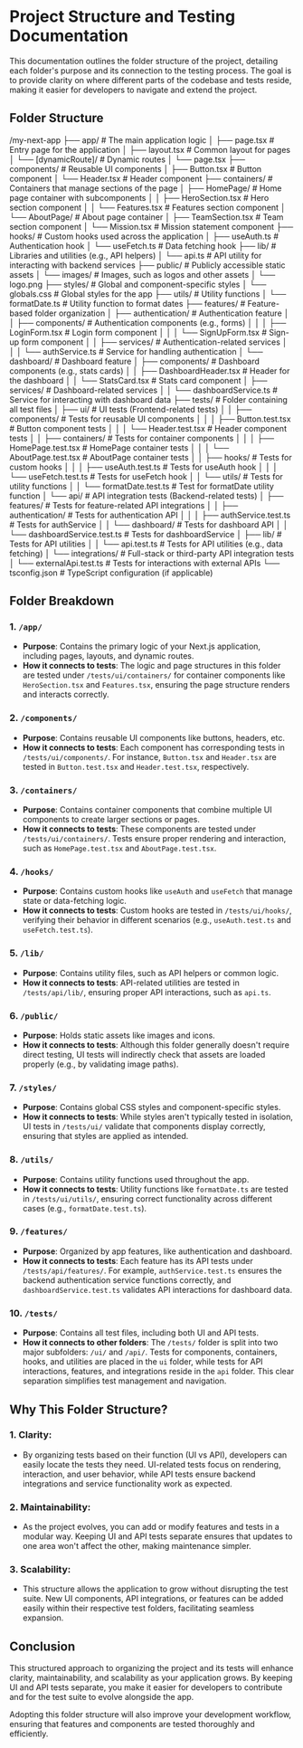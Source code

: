 

# Project Structure and Testing Documentation

This documentation outlines the folder structure of the project, detailing each folder's purpose and its connection to the testing process. The goal is to provide clarity on where different parts of the codebase and tests reside, making it easier for developers to navigate and extend the project.

## Folder Structure

/my-next-app
├── app/                            # The main application logic
│   ├── page.tsx                    # Entry page for the application
│   ├── layout.tsx                  # Common layout for pages
│   └── [dynamicRoute]/              # Dynamic routes
│       └── page.tsx
├── components/                     # Reusable UI components
│   ├── Button.tsx                  # Button component
│   └── Header.tsx                  # Header component
├── containers/                     # Containers that manage sections of the page
│   ├── HomePage/                   # Home page container with subcomponents
│   │   ├── HeroSection.tsx         # Hero section component
│   │   └── Features.tsx            # Features section component
│   └── AboutPage/                  # About page container
│       ├── TeamSection.tsx         # Team section component
│       └── Mission.tsx             # Mission statement component
├── hooks/                          # Custom hooks used across the application
│   ├── useAuth.ts                  # Authentication hook
│   └── useFetch.ts                 # Data fetching hook
├── lib/                            # Libraries and utilities (e.g., API helpers)
│   └── api.ts                      # API utility for interacting with backend services
├── public/                         # Publicly accessible static assets
│   └── images/                     # Images, such as logos and other assets
│       └── logo.png
├── styles/                         # Global and component-specific styles
│   └── globals.css                 # Global styles for the app
├── utils/                          # Utility functions
│   └── formatDate.ts               # Utility function to format dates
├── features/                       # Feature-based folder organization
│   ├── authentication/             # Authentication feature
│   │   ├── components/             # Authentication components (e.g., forms)
│   │   │   ├── LoginForm.tsx       # Login form component
│   │   │   └── SignUpForm.tsx      # Sign-up form component
│   │   ├── services/               # Authentication-related services
│   │   │   └── authService.ts      # Service for handling authentication
│   └── dashboard/                  # Dashboard feature
│       ├── components/             # Dashboard components (e.g., stats cards)
│       │   ├── DashboardHeader.tsx # Header for the dashboard
│       │   └── StatsCard.tsx       # Stats card component
│       ├── services/               # Dashboard-related services
│       │   └── dashboardService.ts # Service for interacting with dashboard data
├── tests/                          # Folder containing all test files
│   ├── ui/                         # UI tests (Frontend-related tests)
│   │   ├── components/             # Tests for reusable UI components
│   │   │   ├── Button.test.tsx     # Button component tests
│   │   │   └── Header.test.tsx     # Header component tests
│   │   ├── containers/             # Tests for container components
│   │   │   ├── HomePage.test.tsx   # HomePage container tests
│   │   │   └── AboutPage.test.tsx  # AboutPage container tests
│   │   ├── hooks/                  # Tests for custom hooks
│   │   │   ├── useAuth.test.ts     # Tests for useAuth hook
│   │   │   └── useFetch.test.ts    # Tests for useFetch hook
│   │   └── utils/                  # Tests for utility functions
│   │       └── formatDate.test.ts  # Test for formatDate utility function
│   └── api/                        # API integration tests (Backend-related tests)
│       ├── features/               # Tests for feature-related API integrations
│       │   ├── authentication/    # Tests for authentication API
│       │   │   ├── authService.test.ts  # Tests for authService
│       │   └── dashboard/          # Tests for dashboard API
│       │       └── dashboardService.test.ts # Tests for dashboardService
│       ├── lib/                    # Tests for API utilities
│       │   └── api.test.ts         # Tests for API utilities (e.g., data fetching)
│       └── integrations/           # Full-stack or third-party API integration tests
│           └── externalApi.test.ts # Tests for interactions with external APIs
└── tsconfig.json                   # TypeScript configuration (if applicable)
## Folder Breakdown

### 1. `/app/`
- **Purpose**: Contains the primary logic of your Next.js application, including pages, layouts, and dynamic routes.
- **How it connects to tests**: The logic and page structures in this folder are tested under `/tests/ui/containers/` for container components like `HeroSection.tsx` and `Features.tsx`, ensuring the page structure renders and interacts correctly.

### 2. `/components/`
- **Purpose**: Contains reusable UI components like buttons, headers, etc.
- **How it connects to tests**: Each component has corresponding tests in `/tests/ui/components/`. For instance, `Button.tsx` and `Header.tsx` are tested in `Button.test.tsx` and `Header.test.tsx`, respectively.

### 3. `/containers/`
- **Purpose**: Contains container components that combine multiple UI components to create larger sections or pages.
- **How it connects to tests**: These components are tested under `/tests/ui/containers/`. Tests ensure proper rendering and interaction, such as `HomePage.test.tsx` and `AboutPage.test.tsx`.

### 4. `/hooks/`
- **Purpose**: Contains custom hooks like `useAuth` and `useFetch` that manage state or data-fetching logic.
- **How it connects to tests**: Custom hooks are tested in `/tests/ui/hooks/`, verifying their behavior in different scenarios (e.g., `useAuth.test.ts` and `useFetch.test.ts`).

### 5. `/lib/`
- **Purpose**: Contains utility files, such as API helpers or common logic.
- **How it connects to tests**: API-related utilities are tested in `/tests/api/lib/`, ensuring proper API interactions, such as `api.ts`.

### 6. `/public/`
- **Purpose**: Holds static assets like images and icons.
- **How it connects to tests**: Although this folder generally doesn't require direct testing, UI tests will indirectly check that assets are loaded properly (e.g., by validating image paths).

### 7. `/styles/`
- **Purpose**: Contains global CSS styles and component-specific styles.
- **How it connects to tests**: While styles aren't typically tested in isolation, UI tests in `/tests/ui/` validate that components display correctly, ensuring that styles are applied as intended.

### 8. `/utils/`
- **Purpose**: Contains utility functions used throughout the app.
- **How it connects to tests**: Utility functions like `formatDate.ts` are tested in `/tests/ui/utils/`, ensuring correct functionality across different cases (e.g., `formatDate.test.ts`).

### 9. `/features/`
- **Purpose**: Organized by app features, like authentication and dashboard.
- **How it connects to tests**: Each feature has its API tests under `/tests/api/features/`. For example, `authService.test.ts` ensures the backend authentication service functions correctly, and `dashboardService.test.ts` validates API interactions for dashboard data.

### 10. `/tests/`
- **Purpose**: Contains all test files, including both UI and API tests.
- **How it connects to other folders**: The `/tests/` folder is split into two major subfolders: `/ui/` and `/api/`. Tests for components, containers, hooks, and utilities are placed in the `ui` folder, while tests for API interactions, features, and integrations reside in the `api` folder. This clear separation simplifies test management and navigation.

## Why This Folder Structure?

### 1. **Clarity**:
   - By organizing tests based on their function (UI vs API), developers can easily locate the tests they need. UI-related tests focus on rendering, interaction, and user behavior, while API tests ensure backend integrations and service functionality work as expected.

### 2. **Maintainability**:
   - As the project evolves, you can add or modify features and tests in a modular way. Keeping UI and API tests separate ensures that updates to one area won't affect the other, making maintenance simpler.

### 3. **Scalability**:
   - This structure allows the application to grow without disrupting the test suite. New UI components, API integrations, or features can be added easily within their respective test folders, facilitating seamless expansion.

## Conclusion

This structured approach to organizing the project and its tests will enhance clarity, maintainability, and scalability as your application grows. By keeping UI and API tests separate, you make it easier for developers to contribute and for the test suite to evolve alongside the app.

Adopting this folder structure will also improve your development workflow, ensuring that features and components are tested thoroughly and efficiently.

